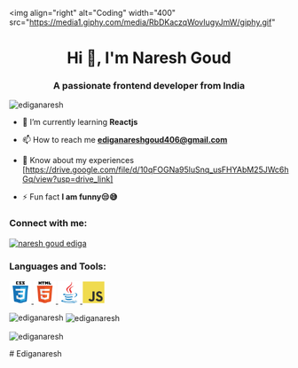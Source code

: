 <img align="right" alt="Coding" width="400" src="https://media1.giphy.com/media/RbDKaczqWovIugyJmW/giphy.gif"
<h1 align="center">Hi 👋, I'm Naresh Goud</h1>
<h3 align="center">A passionate frontend developer from India</h3>

<p align="left"> <img src="https://komarev.com/ghpvc/?username=ediganaresh&label=Profile%20views&color=0e75b6&style=flat" alt="ediganaresh" /> </p>

- 🌱 I’m currently learning **Reactjs**

- 📫 How to reach me **ediganareshgoud406@gmail.com**

- 📄 Know about my experiences [https://drive.google.com/file/d/10qFOGNa95luSnq_usFHYAbM25JWc6hGq/view?usp=drive_link]

- ⚡ Fun fact **I am funny😒😅**

<h3 align="left">Connect with me:</h3>
<p align="left">
<a href="https://linkedin.com/in/naresh goud ediga" target="blank"><img align="center" src="https://raw.githubusercontent.com/rahuldkjain/github-profile-readme-generator/master/src/images/icons/Social/linked-in-alt.svg" alt="naresh goud ediga" height="30" width="40" /></a>
</p>

<h3 align="left">Languages and Tools:</h3>
<p align="left"> <a href="https://www.w3schools.com/css/" target="_blank" rel="noreferrer"> <img src="https://raw.githubusercontent.com/devicons/devicon/master/icons/css3/css3-original-wordmark.svg" alt="css3" width="40" height="40"/> </a> <a href="https://www.w3.org/html/" target="_blank" rel="noreferrer"> <img src="https://raw.githubusercontent.com/devicons/devicon/master/icons/html5/html5-original-wordmark.svg" alt="html5" width="40" height="40"/> </a> <a href="https://www.java.com" target="_blank" rel="noreferrer"> <img src="https://raw.githubusercontent.com/devicons/devicon/master/icons/java/java-original.svg" alt="java" width="40" height="40"/> </a> <a href="https://developer.mozilla.org/en-US/docs/Web/JavaScript" target="_blank" rel="noreferrer"> <img src="https://raw.githubusercontent.com/devicons/devicon/master/icons/javascript/javascript-original.svg" alt="javascript" width="40" height="40"/> </a> </p>

<p><img align="left" src="https://github-readme-stats.vercel.app/api/top-langs?username=ediganaresh&show_icons=true&locale=en&layout=compact" alt="ediganaresh" /></p>

<p>&nbsp;<img align="center" src="https://github-readme-stats.vercel.app/api?username=ediganaresh&show_icons=true&locale=en" alt="ediganaresh" /></p>

<p><img align="center" src="https://github-readme-streak-stats.herokuapp.com/?user=ediganaresh&" alt="ediganaresh" /></p>
#   E d i g a n a r e s h 
 
 
